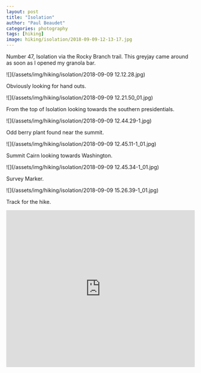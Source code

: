 ```yaml
---
layout: post
title: "Isolation"
author: "Paul Beaudet"
categories: photography
tags: [hiking]
image: hiking/isolation/2018-09-09-12-13-17.jpg
---
```


Number 47, Isolation via the Rocky Branch trail. This greyjay came around as soon as I opened my granola bar.

![](/assets/img/hiking/isolation/2018-09-09 12.12.28.jpg)

Obviously looking for hand outs.

![](/assets/img/hiking/isolation/2018-09-09 12.21.50_01.jpg)

From the top of Isolation looking towards the southern presidentials.

![](/assets/img/hiking/isolation/2018-09-09 12.44.29-1.jpg)

Odd berry plant found near the summit.

![](/assets/img/hiking/isolation/2018-09-09 12.45.11-1_01.jpg)

Summit Cairn looking towards Washington.

![](/assets/img/hiking/isolation/2018-09-09 12.45.34-1_01.jpg)

Survey Marker.

![](/assets/img/hiking/isolation/2018-09-09 15.26.39-1_01.jpg)

Track for the hike.

<iframe src='https://www.gaiagps.com/public/g6yFG7dSaheRzlrofxl3wJlL?embed=True' style='border:none; overflow-y: hidden; background-color:white; min-width: 320px; max-width:1280px; width:100%; height: 420px;' scrolling='no' seamless='seamless'></iframe>
